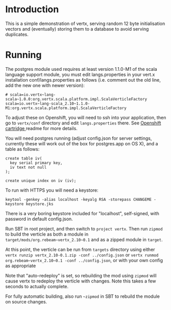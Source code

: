 # Introduction
This is a simple demonstration of vertx, serving random 12 byte initialisation vectors and (eventually) storing them to a database to avoid serving duplicates.

# Running
The postgres module used requires at least version 1.1.0-M1 of the scala language support module, you must edit langs.properties in your vert.x installation conf/langs.properties as follows (i.e. comment out the old line, add the new one with newer version):

    # scala=io.vertx~lang-scala~1.0.0:org.vertx.scala.platform.impl.ScalaVerticleFactory
    scala=io.vertx~lang-scala_2.10~1.1.0-M1:org.vertx.scala.platform.impl.ScalaVerticleFactory

To adjust these on Openshift, you will need to ssh into your application, then go to `vertx/conf` directory and edit `langs.properties` there. See [Openshift cartridge ](https://github.com/vert-x/openshift-cartridge) readme for more details.

You will need postgres running (adjust config.json for server settings, currently these will work out of the box for postgres.app on OS X), and a table as follows:

    create table iv(
      key serial primary key,
      iv text not null
    );

    create unique index on iv (iv);

To run with HTTPS you will need a keystore:

    keytool -genkey -alias localhost -keyalg RSA -storepass CHANGEME -keystore keystore.jks

There is a very boring keystore included for "localhost", self-signed, with password in default config.json.

Run SBT in root project, and then switch to `project vertx`. Then run `zipmod` to build the verticle as both a module in `target/mods/org.rebeam~vertx_2.10~0.1` and as a zipped module in `target`.

At this point, the verticle can be run from `targets` directory using either `vertx runzip vertx_2.10-0.1.zip -conf ../config.json` or `vertx runmod org.rebeam~vertx_2.10~0.1 -conf ../config.json`, or with your own config as appropriate

Note that "auto-redeploy" is set, so rebuilding the mod using `zipmod` will cause vertx to redeploy the verticle with changes. Note this takes a few seconds to actually complete.

For fully automatic building, also run `~zipmod` in SBT to rebuild the module on source changes.
